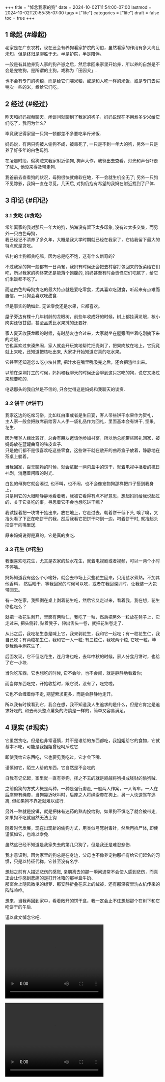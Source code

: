 +++
title = "悼念我家的狗"
date = 2024-10-02T11:54:00-07:00
lastmod = 2024-10-02T20:55:35-07:00
tags = ["life"]
categories = ["life"]
draft = false
toc = true
+++

## <span class="section-num">1</span> 缘起 {#缘起}

老家是在广东农村，现在还会有养狗看家护院的习俗，虽然看家的作用有多大尚且未知，但是终归是聊胜于无，半是护院，半是陪伴。 <br/>

一般是有其他养狗人家的狗产崽之后，然后拿回来家里开始养，所以养的自然是不会是宠物狗，是所谓的土狗，戏称为「田园犬」. <br/>

也不会有专门的狗粮，而是给它们喂米粮，或是和人吃一样的米饭，或是专门去买稍次一些的米，煮给它们吃。 <br/>


## <span class="section-num">2</span> 经过 {#经过}

昨天和妈妈视频聊天，闲谈间就聊到了我家的狗子，妈妈说现在不用煮多少米给它们吃了，我问为什么? <br/>

毕竟我记得家里一只狗一顿都差不多要吃半斤米饭. <br/>

妈妈说，有两只狗被人偷狗不成，被毒死了, 一只是不到一年大的狗，另外一只是养了好多年的白色母狗. <br/>

在凌晨时段，偷狗贼来我家附近偷狗, 狗声大作，我爸出去查看，灯光和声音吓走了贼人, 他没来得及带走狗. <br/>

我爸前去查看狗的状况，母狗很快就瘫软在地，不一会就生机全无了; 另外一只狗不见踪影，我妈一直在寻觅，几天后, 对狗仍抱有希望的我妈在附近找到了尸体. <br/>


## <span class="section-num">3</span> 印记 {#印记}


### <span class="section-num">3.1</span> 贪吃 {#贪吃}

常年离家的我对那只一年大的狗，脑海没有留下太多印象, 没有过太多交集，而另外一只白色母狗， <br/>
我已经记不清养了多久年，大概是我大学时期就已经在我家了，它给我留下最大的特点就是贪吃。 <br/>

农村的土狗都贪吃嘛，因为总是吃不饱，这有什么新奇的? <br/>

不过我家的狗一般都有一日两餐，我妈有时候还会把去村宴打包回来的饭菜给它们吃，所以我家的狗终究还是能落个饱腹的, 妈妈甚至有时会责怪它们吃腻了，给它们米饭都不吃了。 <br/>

而这白色的母狗贪吃的最大特点就是爱吃零食，尤其喜欢吃甜食，听起来有点难而置信，一只狗会喜欢吃甜食. <br/>

但是事实的确如此, 无论零食还是水果，它都喜欢。 <br/>

屋子旁边有棵十几年树龄的龙眼树，前些年收成好的时候，树上都挂满龙眼，核小肉实还很甘甜，甚至品质比水果摊的还要好. <br/>

家人夏天收获龙眼的时候，有时朋友也会过来，大家就坐在屋旁围坐着吃刚摘下来的龙眼， <br/>
它也喜欢过来湊热闹，家人就会开玩笑地帮忙把壳剥了，把果肉放在地上，它究竟就上来吃，还知道把核吐出来, 大家才开始知道它真的吃水果。 <br/>

它甚至还知道怎么吃小块甘蔗, 把汁水在嘴里吮吸完之后，还会把渣吐出来。 <br/>

以前在深圳打工的时候，妈妈和我聊天的时候还会聊到这只贪吃的狗，说它又凑过来想要吃的. <br/>

电话那头的我自然是不信的, 只会觉得这是妈妈和我聊天的谈资. <br/>


### <span class="section-num">3.2</span> 饼干 {#饼干}

我家这边的吃席习俗，比如红白事或者是生日宴，客人带些饼干水果作为贺礼， <br/>
主人家一般会把散席前给客人人手一袋礼品作为回礼，里面基本会有饼干, 坚果, 花生. <br/>

因为我爸人缘比较好，总会有朋友邀请他参加村宴，所以他总能带些回礼回家，被妈妈放在蓝罐曲奇的铁皮盒子. <br/>
只是他们都不是很喜欢吃这些零食，这些饼干就在敞开的曲奇盒子放着，静静地在茶桌上躺着。 <br/>

当我回家，百无聊赖的时候，就会拿起一两包盒中的饼干，就着电视中播着的抗日神剧，消磨着闲暇的时光. <br/>

白色的母狗它就会湊过, 也不叫，也不闹，也不会像宠物狗那样把爪子搭到我身上， <br/>
只是用它的大眼睛静静地看着我，我被它看得有点不好意思，想起妈妈给我说起过的，关于它贪吃的事，寻思着它不会也想吃饼干嘛？ <br/>

我试探着把一块饼干抽出来，放在地上，它走过去，朝着饼干低下头, 嗅了嗅，又抬头看了下正在吃饼干的我，然后我看它把饼干叼到一边，叼着饼干时, 就抬起头把饼干向嘴里送. <br/>

原来妈妈说得是真的，它是真的贪吃. <br/>


### <span class="section-num">3.3</span> 花生 {#花生}

我很喜欢吃花生，尤其是农家的盐水花生，就着电视剧或者视频，可以一两个小时不停嘴。 <br/>

妈妈知道我有这么个小嗜好，就会去市场上买些花生回来，只用盐水煮熟，不加其他香料， 然后晒干，等我回家的时候可以吃，或者在我回深圳时，让我装一大包带回去。 <br/>

有一次在家，我照例在桌上剥着花生吃，然后它又走过来，看着我，我在想，花生你也吃么？ <br/>

就把一枚花生剥开，里面有两粒仁，我吃了一粒，然后把另外一粒放在凳子上，它走过来, 把头侧转, 贴着凳子，伸出舌头一卷，就把花生卷走了. <br/>

从此之后，我吃花生总是喊上它，我来剥花生，我和它一起吃；有一粒花生仁，我自己吃；有两粒花生仁，我和它一人一粒; 有三粒仁，我吃两个粒, 它吃一粒，毕竟我动手剥花生了. <br/>

后面发现，它不但吃花生，连月饼也吃，去年中秋的时候，家人分食月饼时，也给了它一小块. <br/>

当你吃东西，它也想吃的时候, 它不会吵，也不会闹，就是静静地看着你; <br/>

而当你东西吃完，开始收拾时，跟它说，没有了，吃完啦。 <br/>

它也不会缠着你不走, 期望索求更多，而是会静静地走开。 <br/>

所以我有时候看到它，我会在想，我不知道我人生追求的是什么，但是它肯定是追求好吃的, 和去码头整点薯条的海鸥是一样的，简单又容易满足。 <br/>


## <span class="section-num">4</span> 现实 {#现实}

它虽然贪吃，但是也非常谨慎，并不是谁给的东西都吃，我姐姐给它的食物，它就基本不吃，可能是我姐姐曾经呵斥过它. <br/>

即使我给它东西吃，它也要见我吃过，它才会下嘴. <br/>

谨慎如它，陌生人给的东西，它自然是不会吃的. <br/>

自我有记忆起，家里就一直有养狗，挥之不去的就是觊觎将狗换成钱财的偷狗贼. <br/>

之前偷狗的方式大概是两种，一种是强行虏走, 一般两人作案，一人驾车，一人在后座带有绳套，当狗靠近吠叫时，后座之人将绳索套在狗上，另一人快速驾车逃离, 但如果狗不靠近就难以成行. <br/>

另外一种就是投铒，就是把抹有迷药的熟肉投给狗，如果狗不慎吃了就会被带走, 如果狗不吃就自然无法上钩 <br/>

随着时代发展，现在出现新的偷狗方式，用类似弓弩射毒针，然后再捡尸体, 即使谨慎如它，也难以幸免. <br/>

虽然这已经不知道是我家失去的第几只狗了，但是我还是难忍悲伤. <br/>

我才意识到，因为家里的狗总是在身边，父母也不像养宠物那样有给它们起名的习惯，只是以特征代称，它甚至没有名字. <br/>

想起之前有人描述悲伤的感觉, 亲朋离去的那一瞬间通常不会使人感到悲伤，而真正会让你感到悲痛的是打开冰箱的那半盒牛奶、 <br/>
那窗台上随风微曳的绿萝、那安静折叠在床上的绒被，还有那深夜里洗衣机传来的阵阵喧哗。 <br/>

想来，当我再回到家中，看着敞开的饼干盒，我一定会止不住想起那个在树下和它吃饼干的午后. <br/>

谨以此文悼念它吧. <br/>

<video width="320" height="240" controls><source src="/ox-hugo/my_family_dog1.mp4" type="video/mp4">
Your browser does not support the video tag.</video>

<video width="320" height="240" controls><source src="/ox-hugo/my_family_dog2.mp4" type="video/mp4">
Your browser does not support the video tag.</video>

